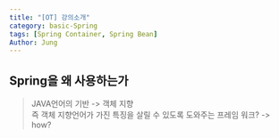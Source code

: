 ```yaml
---
title: "[OT] 강의소개"
category: basic-Spring
tags: [Spring Container, Spring Bean]
Author: Jung
---
```


## Spring을 왜 사용하는가

> JAVA언어의 기반 -> 객체 지향  
> 즉 객체 지향언어가 가진 특징을 살릴 수 있도록 도와주는 프레임 워크? -> how?
